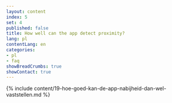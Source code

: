 ```yaml
---
layout: content
index: 5
set: 4
published: false
title: How well can the app detect proximity?
lang: pl
contentLang: en
categories:
- pl
- faq
showBreadCrumbs: true
showContact: true
---
```

{% include content/19-hoe-goed-kan-de-app-nabijheid-dan-wel-vaststellen.md %}
